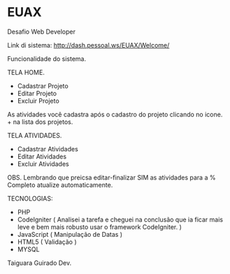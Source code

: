 # EUAX
Desafio Web Developer

Link di sistema: http://dash.pessoal.ws/EUAX/Welcome/

Funcionalidade do sistema.

TELA HOME.
- Cadastrar Projeto
- Editar Projeto
- Excluir Projeto

As atividades você cadastra após o cadastro do projeto clicando no icone. + na lista dos projetos.

TELA ATIVIDADES.
- Cadastrar Atividades
- Editar Atividades
- Excluir Atividades

OBS. Lembrando que preicsa editar-finalizar SIM as atividades para a % Completo atualize automaticamente.

TECNOLOGIAS:
- PHP
- CodeIgniter ( Analisei a tarefa e cheguei na conclusão que ia ficar mais leve e bem mais robusto usar o framework CodeIgniter. )
- JavaScript ( Manipulação de Datas )
- HTML5 ( Validação )
- MYSQL


Taiguara Guirado
Dev.

